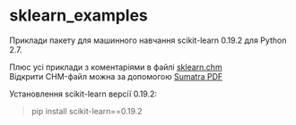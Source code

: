 # sklearn_examples

Приклади пакету для машинного навчання scikit-learn 0.19.2 для Python 2.7.

Плюс усі приклади з коментаріями в файлі [sklearn.chm](https://github.com/vkopey/sklearn_examples/blob/main/sklearn.chm)  
Відкрити CHM-файл можна за допомогою [Sumatra PDF](https://www.sumatrapdfreader.org/free-pdf-reader)  

Установлення scikit-learn версії 0.19.2:
>pip install scikit-learn==0.19.2
